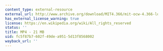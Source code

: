```yaml
---
content_type: external-resource
external_url: http://www.archive.org/download/MIT4.366/mit-ocw-4.366-longo-walk-220k.mp4
has_external_license_warning: true
license: https://en.wikipedia.org/wiki/All_rights_reserved
status: ''
title: MP4 - 21 MB
uid: fc5f87b7-602f-49de-a951-5d13f8568002
wayback_url: ''
---
```

